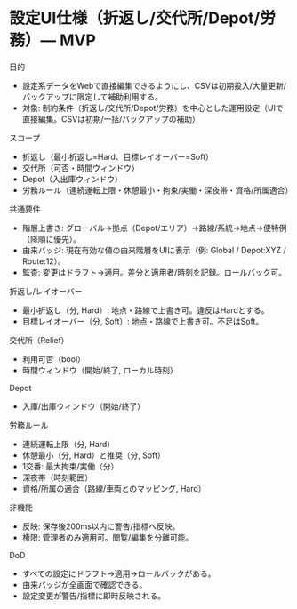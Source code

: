 # 設定UI仕様（折返し/交代所/Depot/労務）— MVP

目的
- 設定系データをWebで直接編集できるようにし、CSVは初期投入/大量更新/バックアップに限定して補助利用する。
- 対象: 制約条件（折返し/交代所/Depot/労務）を中心とした運用設定（UIで直接編集。CSVは初期/一括/バックアップの補助）

スコープ
- 折返し（最小折返し=Hard、目標レイオーバー=Soft）
- 交代所（可否・時間ウィンドウ）
- Depot（入出庫ウィンドウ）
- 労務ルール（連続運転上限・休憩最小・拘束/実働・深夜帯・資格/所属適合）

共通要件
- 階層上書き: グローバル→拠点（Depot/エリア）→路線/系統→地点→便特例（降順に優先）。
- 由来バッジ: 現在有効な値の由来階層をUIに表示（例: Global / Depot:XYZ / Route:12）。
- 監査: 変更はドラフト→適用。差分と適用者/時刻を記録。ロールバック可。

折返し/レイオーバー
- 最小折返し（分, Hard）: 地点・路線で上書き可。違反はHardとする。
- 目標レイオーバー（分, Soft）: 地点・路線で上書き可。不足はSoft。

交代所（Relief）
- 利用可否（bool）
- 時間ウィンドウ（開始/終了, ローカル時刻）

Depot
- 入庫/出庫ウィンドウ（開始/終了）

労務ルール
- 連続運転上限（分, Hard）
- 休憩最小（分, Hard）と推奨（分, Soft）
- 1交番: 最大拘束/実働（分）
- 深夜帯（時刻範囲）
- 資格/所属の適合（路線/車両とのマッピング, Hard）

非機能
- 反映: 保存後200ms以内に警告/指標へ反映。
- 権限: 管理者のみ適用可。閲覧/編集を分離可能。

DoD
- すべての設定にドラフト→適用→ロールバックがある。
- 由来バッジが全画面で確認できる。
- 設定変更が警告/指標に即時反映される。
